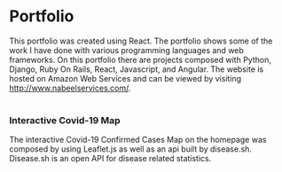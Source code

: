 
# Portfolio
This portfolio was created using React. The portfolio shows some of the work I have done with various programming languages and web frameworks. On this portfolio there are projects composed with Python, Django, Ruby On Rails, React, Javascript, and Angular. The website is hosted on Amazon Web Services and can be viewed by visiting http://www.nabeelservices.com/.
<br>
<br>
### Interactive Covid-19 Map
The interactive Covid-19 Confirmed Cases Map on the homepage was composed by using Leaflet.js as well as an api built by disease.sh. Disease.sh is an open API for disease related statistics.


